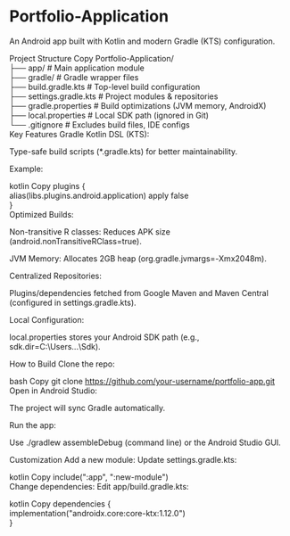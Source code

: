 # Portfolio-Application
An Android app built with Kotlin and modern Gradle (KTS) configuration.

Project Structure
Copy
Portfolio-Application/  
├── app/                  # Main application module  
├── gradle/               # Gradle wrapper files  
├── build.gradle.kts      # Top-level build configuration  
├── settings.gradle.kts   # Project modules & repositories  
├── gradle.properties     # Build optimizations (JVM memory, AndroidX)  
├── local.properties      # Local SDK path (ignored in Git)  
└── .gitignore           # Excludes build files, IDE configs  
Key Features
Gradle Kotlin DSL (KTS):

Type-safe build scripts (*.gradle.kts) for better maintainability.

Example:

kotlin
Copy
plugins {  
    alias(libs.plugins.android.application) apply false  
}  
Optimized Builds:

Non-transitive R classes: Reduces APK size (android.nonTransitiveRClass=true).

JVM Memory: Allocates 2GB heap (org.gradle.jvmargs=-Xmx2048m).

Centralized Repositories:

Plugins/dependencies fetched from Google Maven and Maven Central (configured in settings.gradle.kts).

Local Configuration:

local.properties stores your Android SDK path (e.g., sdk.dir=C:\Users\...\Sdk).

How to Build
Clone the repo:

bash
Copy
git clone https://github.com/your-username/portfolio-app.git  
Open in Android Studio:

The project will sync Gradle automatically.

Run the app:

Use ./gradlew assembleDebug (command line) or the Android Studio GUI.

Customization
Add a new module:
Update settings.gradle.kts:

kotlin
Copy
include(":app", ":new-module")  
Change dependencies:
Edit app/build.gradle.kts:

kotlin
Copy
dependencies {  
    implementation("androidx.core:core-ktx:1.12.0")  
}  

